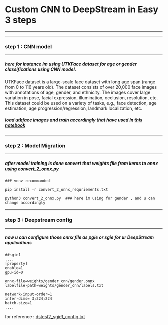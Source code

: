 # Custom CNN to DeepStream in Easy 3 steps

___
___

### step 1 : CNN model
___


##### here for instance im using UTKFace dataset for age or gender classifications using CNN model.

UTKFace dataset is a large-scale face dataset with long age span (range from 0 to 116 years old). The dataset consists of over 20,000 face images with annotations of age, gender, and ethnicity. The images cover large variation in pose, facial expression, illumination, occlusion, resolution, etc. This dataset could be used on a variety of tasks, e.g., face detection, age estimation, age progression/regression, landmark localization, etc. 


##### load utkface images and train accordingly that have used in <a href="https://github.com/bharath5673/Deepstream/blob/main/CNN-to-DeepStream/custom_CNN_utkTest.ipynb">this notebook</a>

___

### step 2 : Model Migration

___

##### after model training is done convert that weights file from keras to onnx using <a href="https://github.com/bharath5673/Deepstream/blob/main/CNN-to-DeepStream/convert_2_onnx.py">convert_2_onnx.py</a>

```
### venv recommanded

pip install -r convert_2_onnx_requriements.txt

python3 convert_2_onnx.py  ### here im using for gender , and u can change accordingly

```

___


### step 3 : Deepstream config

___

##### now u can configure those onnx file as pgie or sgie for ur DeepStream applications

```
##sgie1
....
[property]
enable=1
gpu-id=0

onnx-file=weights/gender_cnn/gender.onnx
labelfile-path=weights/gender_cnn/labels.txt

network-input-order=1
infer-dims= 3;224;224
batch-size=1
....

```
for reference : <a href="https://github.com/bharath5673/Deepstream/blob/main/DeepStream-MultiModel/face/dstest2_sgie1_config.txt">dstest2_sgie1_config.txt</a>

